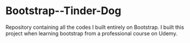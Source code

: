 # Bootstrap--Tinder-Dog
Repository containing all the codes I built entirely on Bootstrap. I built this project when learning bootstrap from a professional course on Udemy.
